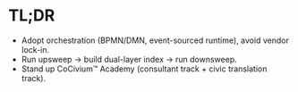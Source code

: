 # TL;DR
- Adopt orchestration (BPMN/DMN, event-sourced runtime), avoid vendor lock-in.
- Run upsweep → build dual-layer index → run downsweep.
- Stand up CoCivium™ Academy (consultant track + civic translation track).

